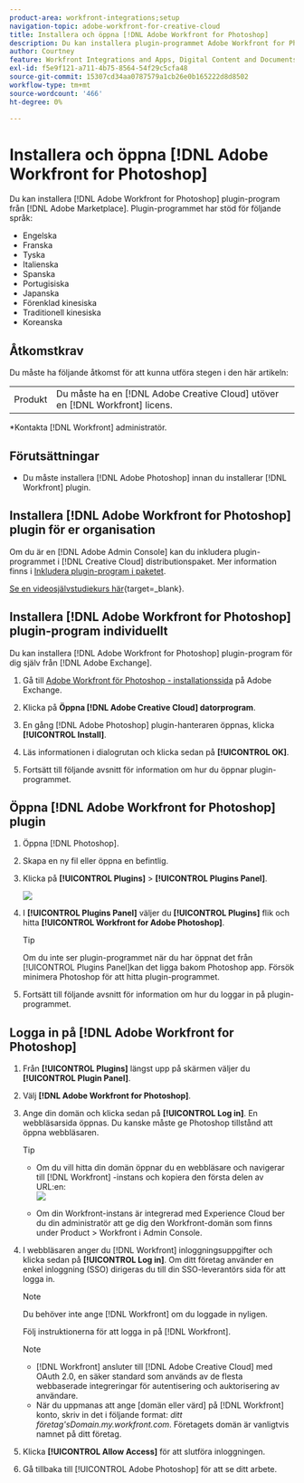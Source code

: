```yaml
---
product-area: workfront-integrations;setup
navigation-topic: adobe-workfront-for-creative-cloud
title: Installera och öppna [!DNL Adobe Workfront for Photoshop]
description: Du kan installera plugin-programmet Adobe Workfront for Photoshop från Adobe Marketplace.
author: Courtney
feature: Workfront Integrations and Apps, Digital Content and Documents
exl-id: f5e9f121-a711-4b75-8564-54f29c5cfa48
source-git-commit: 15307cd34aa0787579a1cb26e0b165222d8d8502
workflow-type: tm+mt
source-wordcount: '466'
ht-degree: 0%

---
```


# Installera och öppna [!DNL Adobe Workfront for Photoshop]

Du kan installera [!DNL Adobe Workfront for Photoshop] plugin-program från [!DNL Adobe Marketplace]. Plugin-programmet har stöd för följande språk:

* Engelska
* Franska
* Tyska
* Italienska
* Spanska
* Portugisiska
* Japanska
* Förenklad kinesiska
* Traditionell kinesiska
* Koreanska

## Åtkomstkrav

Du måste ha följande åtkomst för att kunna utföra stegen i den här artikeln:

<table style="table-layout:auto"> 
 <col> 
 <col> 
 <tbody> 
  <!--<tr> 
   <td role="rowheader">[!DNL Adobe Workfront] plan*</td> 
   <td> <p>[!UICONTROL Pro] or higher</p> </td> 
  </tr> 
  <tr data-mc-conditions=""> 
   <td role="rowheader">[!DNL Adobe Workfront] license*</td> 
   <td> <p>[!UICONTROL Work] or [!UICONTROL Plan]</p> </td> 
  </tr> -->
  <tr> 
   <td role="rowheader">Produkt</td> 
   <td>Du måste ha en [!DNL Adobe Creative Cloud] utöver en [!DNL Workfront] licens.</td> 
  </tr> 
 </tbody> 
</table>

&#42;Kontakta [!DNL Workfront] administratör.

## Förutsättningar

* Du måste installera [!DNL Adobe Photoshop] innan du installerar [!DNL Workfront] plugin.

## Installera [!DNL Adobe Workfront for Photoshop] plugin för er organisation

Om du är en [!DNL Adobe Admin Console] kan du inkludera plugin-programmet i [!DNL Creative Cloud] distributionspaket. Mer information finns i [Inkludera plugin-program i paketet](https://helpx.adobe.com/in/enterprise/using/manage-extensions.html).

[Se en videosjälvstudiekurs här](https://www.youtube.com/watch?v=zzvXNLIBzrc){target=_blank}.

## Installera [!DNL Adobe Workfront for Photoshop] plugin-program individuellt

Du kan installera [!DNL Adobe Workfront for Photoshop] plugin-program för dig själv från [!DNL Adobe Exchange].

1. Gå till [Adobe Workfront för Photoshop - installationssida](https://adobe.com/go/cc_plugins_discover_plugin?pluginId=37722a55&amp;workflow=share) på Adobe Exchange.
1. Klicka på **Öppna [!DNL Adobe Creative Cloud] datorprogram**.
1. En gång [!DNL Adobe Photoshop] plugin-hanteraren öppnas, klicka **[!UICONTROL Install]**.
1. Läs informationen i dialogrutan och klicka sedan på **[!UICONTROL OK]**.

1. Fortsätt till följande avsnitt för information om hur du öppnar plugin-programmet.

## Öppna [!DNL Adobe Workfront for Photoshop] plugin

1. Öppna [!DNL Photoshop].

1. Skapa en ny fil eller öppna en befintlig.

1. Klicka på **[!UICONTROL Plugins]** > **[!UICONTROL Plugins Panel]**.

   ![](assets/plugins-panel-ps.png)

1. I **[!UICONTROL Plugins Panel]** väljer du **[!UICONTROL Plugins]** flik och hitta **[!UICONTROL Workfront for Adobe Photoshop]**.

   >[!TIP]
   >
   >   Om du inte ser plugin-programmet när du har öppnat det från [!UICONTROL Plugins Panel]kan det ligga bakom Photoshop app. Försök minimera Photoshop för att hitta plugin-programmet.

1. Fortsätt till följande avsnitt för information om hur du loggar in på plugin-programmet.

## Logga in på [!DNL Adobe Workfront for Photoshop]

1. Från **[!UICONTROL Plugins]** längst upp på skärmen väljer du **[!UICONTROL Plugin Panel]**.
1. Välj **[!DNL Adobe Workfront for Photoshop]**.
1. Ange din domän och klicka sedan på **[!UICONTROL Log in]**. En webbläsarsida öppnas. Du kanske måste ge Photoshop tillstånd att öppna webbläsaren.

   >[!TIP]
   >
   >* Om du vill hitta din domän öppnar du en webbläsare och navigerar till [!DNL Workfront] -instans och kopiera den första delen av URL:en:\
      >![](assets/domain-350x50.png)
   >
   > * Om din Workfront-instans är integrerad med Experience Cloud ber du din administratör att ge dig den Workfront-domän som finns under Product > Workfront i Admin Console.


1. I webbläsaren anger du [!DNL Workfront] inloggningsuppgifter och klicka sedan på **[!UICONTROL Log in]**. Om ditt företag använder en enkel inloggning (SSO) dirigeras du till din SSO-leverantörs sida för att logga in.

   >[!NOTE]
   >
   >Du behöver inte ange [!DNL Workfront] om du loggade in nyligen.

   Följ instruktionerna för att logga in på [!DNL Workfront].

   >[!NOTE]
   >
   >* [!DNL Workfront] ansluter till [!DNL Adobe Creative Cloud] med OAuth 2.0, en säker standard som används av de flesta webbaserade integreringar för autentisering och auktorisering av användare.
   >* När du uppmanas att ange [domän eller värd] på [!DNL Workfront] konto, skriv in det i följande format: *ditt företag&#39;sDomain.my.workfront.com*. Företagets domän är vanligtvis namnet på ditt företag.


1. Klicka **[!UICONTROL Allow Access]** för att slutföra inloggningen.
1. Gå tillbaka till [!UICONTROL Adobe Photoshop] för att se ditt arbete.
